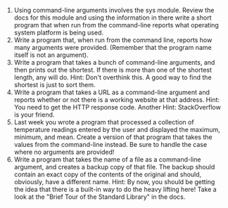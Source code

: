 1. Using command-line arguments involves the sys module. Review the docs for this
module and using the information in there write a short program that when run
from the command-line reports what operating system platform is being used.
2. Write a program that, when run from the command line, reports how many
arguments were provided. (Remember that the program name itself is not an
argument).
3. Write a program that takes a bunch of command-line arguments, and then prints
out the shortest. If there is more than one of the shortest length, any will do.
Hint: Don't overthink this. A good way to find the shortest is just to sort them.
4. Write a program that takes a URL as a command-line argument and reports
whether or not there is a working website at that address.
Hint: You need to get the HTTP response code.
Another Hint: StackOverflow is your friend.
5. Last week you wrote a program that processed a collection of temperature readings
entered by the user and displayed the maximum, minimum, and mean. Create a
version of that program that takes the values from the command-line instead. Be
sure to handle the case where no arguments are provided!
6. Write a program that takes the name of a file as a command-line argument, and
creates a backup copy of that file. The backup should contain an exact copy of the
contents of the original and should, obviously, have a different name.
Hint: By now, you should be getting the idea that there is a built-in way to do the
heavy lifting here! Take a look at the "Brief Tour of the Standard Library" in the docs.
